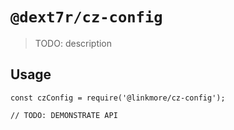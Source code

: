 # `@dext7r/cz-config`

> TODO: description

## Usage

```
const czConfig = require('@linkmore/cz-config');

// TODO: DEMONSTRATE API
```
